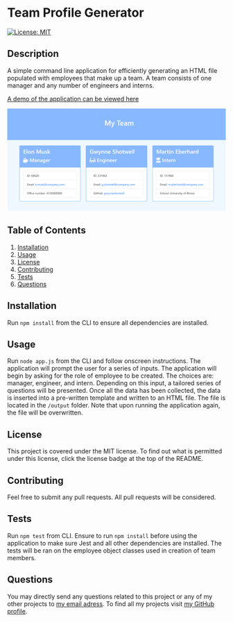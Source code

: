 # Team Profile Generator

[![License: MIT](https://img.shields.io/badge/License-MIT-yellow.svg)](https://opensource.org/licenses/MIT)

## Description

A simple command line application for efficiently generating an HTML file populated with employees that make up a team. A team consists of one manager and any number of engineers and interns.

[A demo of the application can be viewed here](https://drive.google.com/file/d/1WKv9dk0Dl6rhyG1Qo7kFCCBETxgpSR4L/view)

![Team Profile Generator Image](https://github.com/nikolaybutnik/team-profile-generator/blob/main/team-profile-generator-screenshot.png?raw=true)

## Table of Contents

1. [Installation](#Installation)
2. [Usage](#Usage)
3. [License](#License)
4. [Contributing](#Contributing)
5. [Tests](#Tests)
6. [Questions](#Questions)

## Installation

Run `npm install` from the CLI to ensure all dependencies are installed.

## Usage

Run `node app.js` from the CLI and follow onscreen instructions. The application will prompt the user for a series of inputs. The application will begin by asking for the role of employee to be created. The choices are: manager, engineer, and intern. Depending on this input, a tailored series of questions will be presented. Once all the data has been collected, the data is inserted into a pre-written template and written to an HTML file. The file is located in the `/output` folder. Note that upon running the application again, the file will be overwritten.

## License

This project is covered under the MIT license. To find out what is permitted under this license, click the license badge at the top of the README.

## Contributing

Feel free to submit any pull requests. All pull requests will be considered.

## Tests

Run `npm test` from CLI. Ensure to run `npm install` before using the application to make sure Jest and all other dependencies are installed. The tests will be ran on the employee object classes used in creation of team members.

## Questions

You may directly send any questions related to this project or any of my other projects to [my email adress](mailto:btnk.nik@gmail.com). To find all my projects visit [my GitHub profile](https://github.com/nikolaybutnik).
